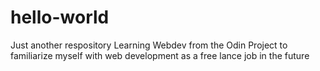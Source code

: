 # hello-world
Just another respository
Learning Webdev from the Odin Project to
familiarize myself with web development as a
free lance job in the future
